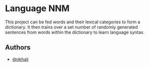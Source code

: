
# Language NNM

This project can be fed words and their lexical categories to form a dictionary. It then trains over a set number of randomly generated sentences from words within the dictionary to learn language syntax.

## Authors

- [@nkhali](https://www.github.com/nkhali)

